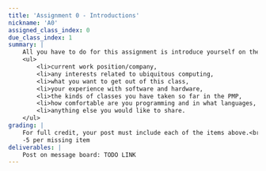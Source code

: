 ```yaml
---
title: 'Assignment 0 - Introductions'
nickname: 'A0'
assigned_class_index: 0
due_class_index: 1
summary: |
    All you have to do for this assignment is introduce yourself on the message board. At the very least, include the following information: 
    <ul>
    	<li>current work position/company,
    	<li>any interests related to ubiquitous computing,
    	<li>what you want to get out of this class,
    	<li>your experience with software and hardware,
    	<li>the kinds of classes you have taken so far in the PMP,
    	<li>how comfortable are you programming and in what languages, and
    	<li>anything else you would like to share.
    </ul>
grading: |
    For full credit, your post must include each of the items above.<br/>
    -5 per missing item
deliverables: |
    Post on message board: TODO LINK
---
```

